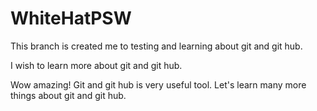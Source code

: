 # WhiteHatPSW
This branch is created me to testing and learning about git and git hub.

I wish to learn more about git and git hub.

Wow amazing! Git and git hub is very useful tool.
Let's learn many more things about git and git hub.